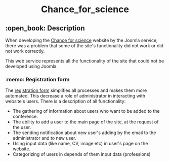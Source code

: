 <h1 align="center">Chance_for_science</h1>

<div>
<h2>:open_book: Description</h2>

When developing the [Chance for science](https://chance-for-science.eu) website by the Joomla service, there was a problem that some of the site's functionality did not work or did not work correctly.

<p>This web service represents all the functionality of the site that could not be developed using Joomla.</p>
</div>

<div>
<h3>:memo: Registration form</h3>

The [registration form](https://registration.chance-for-science.eu) simplifies all processes and makes them more automated. This decrease a role of administrator in interacting with website's users. There is a description of all functionality:

<ul>
<li>The gathering of information about users who want to be added to the conference.</li>
<li>The ability to add a user to the main page of the site, at the request of the user.</li>
<li>The sending notification about new user's adding by the email to the administrator and to new user.</li>
<li>Using input data (like name, CV, image etc) in user's page on the website.</li>
<li>Categorizing of users in depends of them input data (professions)</li>
</ul>
</div>